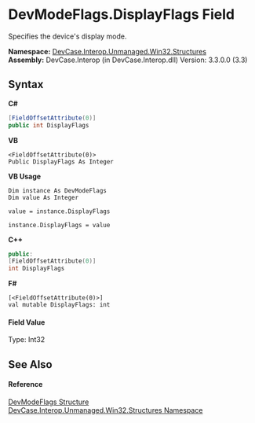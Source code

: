 # DevModeFlags.DisplayFlags Field
 

Specifies the device's display mode.

**Namespace:**&nbsp;<a href="N_DevCase_Interop_Unmanaged_Win32_Structures">DevCase.Interop.Unmanaged.Win32.Structures</a><br />**Assembly:**&nbsp;DevCase.Interop (in DevCase.Interop.dll) Version: 3.3.0.0 (3.3)

## Syntax

**C#**<br />
``` C#
[FieldOffsetAttribute(0)]
public int DisplayFlags
```

**VB**<br />
``` VB
<FieldOffsetAttribute(0)>
Public DisplayFlags As Integer
```

**VB Usage**<br />
``` VB Usage
Dim instance As DevModeFlags
Dim value As Integer

value = instance.DisplayFlags

instance.DisplayFlags = value
```

**C++**<br />
``` C++
public:
[FieldOffsetAttribute(0)]
int DisplayFlags
```

**F#**<br />
``` F#
[<FieldOffsetAttribute(0)>]
val mutable DisplayFlags: int
```


#### Field Value
Type: Int32

## See Also


#### Reference
<a href="T_DevCase_Interop_Unmanaged_Win32_Structures_DevModeFlags">DevModeFlags Structure</a><br /><a href="N_DevCase_Interop_Unmanaged_Win32_Structures">DevCase.Interop.Unmanaged.Win32.Structures Namespace</a><br />